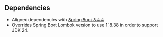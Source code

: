 ## Dependencies

* Aligned dependencies with [Spring Boot 3.4.4](https://github.com/spring-projects/spring-boot/releases/tag/v3.4.4)
* Overrides Spring Boot Lombok version to use 1.18.38 in order to support JDK 24.